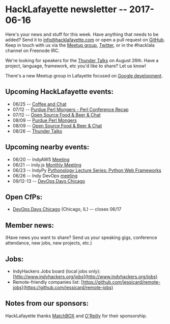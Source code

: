 # HackLafayette newsletter -- 2017-06-16

Here's your news and stuff for this week. Have anything that needs to be added? Send it to info@hacklafayette.com or open a pull request on [GitHub](https://github.com/hacklafayette/newsletter). Keep in touch with us via the [Meetup group](https://www.meetup.com/hacklafayette/), [Twitter](https://twitter.com/hacklafayette), or in the #hacklala channel on Freenode IRC.

We're looking for speakers for the [Thunder Talks](https://www.meetup.com/hacklafayette/events/237527854/) on August 26th. Have a project, language, framework, etc you'd like to share? Let us know!

There's a new Meetup group in Lafayette focused on [Google development](https://www.meetup.com/GDGLafayette/).

## Upcoming HackLafayette events:
* 06/25 -- [Coffee and Chat](https://www.meetup.com/hacklafayette/events/pcmxklywjbhc/)
* 07/12 -- [Purdue Perl Mongers - Perl Conference Recap](https://www.meetup.com/hacklafayette/events/239878787/)
* 07/12 -- [Open Source Food & Beer & Chat](https://www.meetup.com/hacklafayette/events/239878940/)
* 08/09 -- [Purdue Perl Mongers](https://www.meetup.com/hacklafayette/events/239878854/)
* 08/09 -- [Open Source Food & Beer & Chat](https://www.meetup.com/hacklafayette/events/239878972/)
* 08/26 -- [Thunder Talks](https://www.meetup.com/hacklafayette/events/239012244/)

## Upcoming nearby events:
* 06/20 -- IndyAWS [Meeting](https://www.meetup.com/IndyAWS/events/238585383/)
* 06/21 -- indy.js [Monthly Meeting](https://www.meetup.com/indyjs/events/239326198/)
* 06/23 -- IndyPy [Pythonology Lecture Series: Python Web Frameworks](https://www.eventbrite.com/e/pythology-lecture-series-web-framework-shootout-tickets-32697463995)
* 06/26 -- Indy DevOps [meeting](https://www.meetup.com/IndyDevOps/events/qlswtjywjbjc/)
* 09/12-13 -- [DevOps Days Chicago](https://www.devopsdays.org/events/2017-chicago/)

## Open CfPs:
* [DevOps Days Chicago](https://www.papercall.io/devopsdays-chicago-2017) (Chicago, IL) -- closes 06/17

## Member news:
(Have news you want to share? Send us your speaking gigs, conference attendance, new jobs, new projects, etc.)

## Jobs:
* IndyHackers Jobs board (local jobs only): [http://www.indyhackers.org/jobs](http://www.indyhackers.org/jobs)
* Remote-friendly companies list: [https://github.com/jessicard/remote-jobs](https://github.com/jessicard/remote-jobs)

## Notes from our sponsors:

HackLafayette thanks [MatchBOX](http://matchboxstudio.org/) and [O'Reilly](http://www.oreilly.com/) for their sponsorship.
